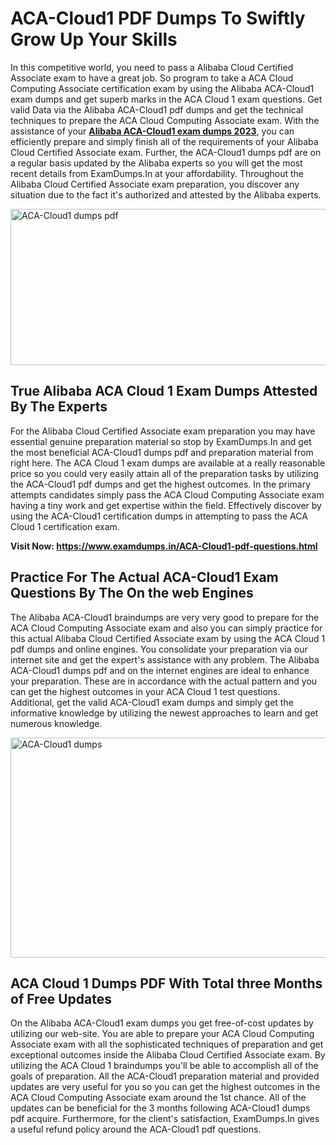 <h1><strong>ACA-Cloud1 PDF Dumps To Swiftly Grow Up Your Skills</strong></h1>
<p>In this competitive world, you need to pass a Alibaba Cloud Certified Associate exam to have a great job. So program to take a ACA Cloud Computing Associate certification exam by using the Alibaba ACA-Cloud1 exam dumps and get superb marks in the ACA Cloud 1 exam questions. Get valid Data via the Alibaba ACA-Cloud1 pdf dumps and get the technical techniques to prepare the ACA Cloud Computing Associate exam. With the assistance of your <strong><a href="https://www.examdumps.in/ACA-Cloud1-pdf-questions.html">Alibaba ACA-Cloud1 exam dumps 2023</a></strong>, you can efficiently prepare and simply finish all of the requirements of your Alibaba Cloud Certified Associate exam. Further, the ACA-Cloud1 dumps pdf are on a regular basis updated by the Alibaba experts so you will get the most recent details from ExamDumps.In at your affordability. Throughout the Alibaba Cloud Certified Associate exam preparation, you discover any situation due to the fact it's authorized and attested by the Alibaba experts.</p>
<p><img src="https://i.ibb.co/zxJwW90/Copy-of-Online-Classes-Twitter-header-post-Made-with-Poster-My-Wall-1.png" alt="ACA-Cloud1 dumps pdf" width="750" height="250" /></p>
<h2><strong>True Alibaba ACA Cloud 1 Exam Dumps Attested By The Experts</strong></h2>
<p>For the Alibaba Cloud Certified Associate exam preparation you may have essential genuine preparation material so stop by ExamDumps.In and get the most beneficial ACA-Cloud1 dumps pdf and preparation material from right here. The ACA Cloud 1 exam dumps are available at a really reasonable price so you could very easily attain all of the preparation tasks by utilizing the ACA-Cloud1 pdf dumps and get the highest outcomes. In the primary attempts candidates simply pass the ACA Cloud Computing Associate exam having a tiny work and get expertise within the field. Effectively discover by using the ACA-Cloud1 certification dumps in attempting to pass the ACA Cloud 1 certification exam.</p>
<p><strong>Visit Now:&nbsp;<a href="https://www.examdumps.in/ACA-Cloud1-pdf-questions.html">https://www.examdumps.in/ACA-Cloud1-pdf-questions.html</a></strong></p>
<h2><strong>Practice For The Actual ACA-Cloud1 Exam Questions By The On the web Engines</strong></h2>
<p>The Alibaba ACA-Cloud1 braindumps are very very good to prepare for the ACA Cloud Computing Associate exam and also you can simply practice for this actual Alibaba Cloud Certified Associate exam by using the ACA Cloud 1 pdf dumps and online engines. You consolidate your preparation via our internet site and get the expert's assistance with any problem. The Alibaba ACA-Cloud1 dumps pdf and on the internet engines are ideal to enhance your preparation. These are in accordance with the actual pattern and you can get the highest outcomes in your ACA Cloud 1 test questions. Additional, get the valid ACA-Cloud1 exam dumps and simply get the informative knowledge by utilizing the newest approaches to learn and get numerous knowledge.</p>
<p><a href="https://www.examdumps.in/ACA-Cloud1-pdf-questions.html"><img src="https://i.ibb.co/QkNtdwY/Copy-of-Zoom-Online-Classes-Facebook-Share-Po-Made-with-Poster-My-Wall-1.jpg" alt="ACA-Cloud1 dumps" width="670" height="352" /></a></p>
<h2><strong>ACA Cloud 1 Dumps PDF With Total three Months of Free Updates</strong></h2>
<p>On the Alibaba ACA-Cloud1 exam dumps you get free-of-cost updates by utilizing our web-site. You are able to prepare your ACA Cloud Computing Associate exam with all the sophisticated techniques of preparation and get exceptional outcomes inside the Alibaba Cloud Certified Associate exam. By utilizing the ACA Cloud 1 braindumps you'll be able to accomplish all of the goals of preparation. All the ACA-Cloud1 preparation material and provided updates are very useful for you so you can get the highest outcomes in the ACA Cloud Computing Associate exam around the 1st chance. All of the updates can be beneficial for the 3 months following ACA-Cloud1 dumps pdf acquire. Furthermore, for the client's satisfaction, ExamDumps.In gives a useful refund policy around the ACA-Cloud1 pdf questions.</p>
